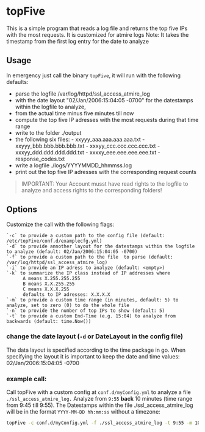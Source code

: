 topFive
=======

This is a simple program that reads a log file and returns the top five IPs with the most requests.
It is customized for atmire logs
Note: It takes the timestamp from the first log entry for the date to analyze

## Usage
In emergency just call the binary `topFive`, it will run with the following defaults:
- parse the logfile /var/log/httpd/ssl_access_atmire_log
- with the date layout "02/Jan/2006:15:04:05 -0700" for the datestamps within the logfile to analyze,
- from the actual time minus five minutes till now
- compute the top five IP adresses with the most requests during that time range
- write to the folder ./output
- the following six files:
      - xxyyy_aaa.aaa.aaa.aaa.txt
      - xxyyy_bbb.bbb.bbb.bbb.txt
      - xxxyy_ccc.ccc.ccc.ccc.txt
      - xxxyy_ddd.ddd.ddd.ddd.txt
      - xxxxy_eee.eee.eee.eee.txt
      - response_codes.txt
- write a logfile ./logs/YYYYMMDD_hhmmss.log
- print out the top five IP adresses with the corresponding request counts

> IMPORTANT: 
> Your Account musst have read rights to the logfile to analyze and access rights to the corresponding folders!


## Options
Customize the call with the following flags:
```
`-c` to provide a custom path to the config file (default: /etc/topFive/conf.d/examplecfg.yml)
`-d` to provide annother layout for the datestamps within the logfile to analyze (default: 02/Jan/2006:15:04:05 -0700)
`-f` to provide a custom path to the file  to parse (default: /var/log/httpd/ssl_access_atmire_log)
`-i` to provide an IP adress to analyze (default: <empty>)
`-k` to summarize the IP class instead of IP addresses where
      A means X.255.255.255 
      B means X.X.255.255 
      C means X.X.X.255 
      defaults to IP adresses: X.X.X.X 
`-m` to provide a custom time range (in minutes, default: 5) to analyze, set to zero (0) to do the whole file 
`-n` to provide the number of top IPs to show (default: 5)
`-t` to provide a custom End-Time (e.g. 15:04) to analyze from backwards (default: time.Now())
```

### change the date layout (`-d` or DateLayout in the config file)
The data layout is specified according to the time package in go. When specifying the layout it is important to keep the date and time values: 02/Jan/2006:15:04:05 -0700

### example call:
Call topFive with a custom config at `conf.d/myConfig.yml` to analyze a file `./ssl_access_atmire_log.` Analyze from `9:55` **back** 10 minutes (time range from 9:45 till 9:55). The Datestamps within the file ./ssl_access_atmire_log will be in the format `YYYY-MM-DD hh:mm:ss` without a timezone:

```bash
topFive -c conf.d/myConfig.yml -f ./ssl_access_atmire_log -t 9:55 -m 10 -d "2006-01-02 15:04:05"
```

